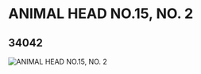 # ANIMAL HEAD NO.15, NO. 2
## 34042
![ANIMAL HEAD NO.15, NO. 2](https://lc-www-live-s.legocdn.com/media/bricks/5/2/6192716.jpg)